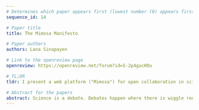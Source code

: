 ```yaml
---
# Determines which paper appears first (lowest number (0) appears first)
sequence_id: 14

# Paper title
title: The Mimosa Manifesto

# Paper authors
authors: Lana Sinapayen

# Link to the openreview page
openreview: https://openreview.net/forum?id=S-2p4gucHOu

# TL;DR
tldr: I present a web platform ("Mimosa") for open collaboration in science, designed to ultimately replace journal papers and peer review.

# Abstract for the papers
abstract: Science is a debate. Debates happen where there is wiggle room for interpretation. There is no debate when all parties agree, or when all parties know why they disagree. Scientific debates can be settled by agreeing on an experimental protocol. Good protocols identify wiggle room and preemptively get rid of it, by fixing the interpretation of experimental results before the experiment proceeds. “Are doctors transmitting deadly illnesses from cadavers to birthing mothers? Have some doctors wash their hands after autopsies. Let us agree that if their patients have better survival rates than usual, it means that infections travel on the hands of doctors (Carter 1985).” Experimental results might tell you which way the settlement goes, but ideally the debate itself ends with the protocol. From this point of view, Science is the art of defining convincing protocols -- scientific papers are more interesting and more rigorous when they are written by two people who start out genuinely disagreeing. Mimosa is an attempt at harnessing both support and disagreement in science into a productive, collaborative format. Mimosa also tries to address many of the numerous recognised issues within the current format for sharing science, born at a different time and for the wrong reasons. When it first started, Wikipedia was greeted with suspicion. It is now a major platform for finding information, used by all demographics. Wikipedia has a famous rule -- "No original research.” Mimosa aspires to be that free, open-collaborative online platform created and maintained by a community of volunteer contributors, dedicated to original research.
---
```

